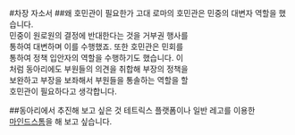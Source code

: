 #차장 자소서
##왜 호민관이 필요한가
고대 로마의 호민관은 민중의 대변자 역할을 했습니다.  
민중이 원로원의 결정에 반대한다는 것을 거부권 행사를  
통하여 대변하며 이를 수행했죠. 또한 호민관은 민회를  
통하여 정책 입안자의 역할을 수행하기도 했습니다. 이  
처럼 동아리에도 부원들의 의견을 취합해 부장의 정책을  
보완하고 부장을 보좌해서 부원들을 통솔하는 역할을 할  
호민관이 필요하다고 생각합니다.

##동아리에서 추진해 보고 싶은 것
테트릭스 플랫폼이나 일반 레고를 이용한  
[마인드스톰](https://www.lego.com/ko-kr/mindstorms/about-ev3)을 해 보고 싶습니다.